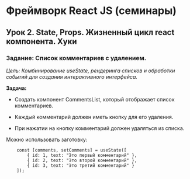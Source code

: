 # Фреймворк React JS (семинары)

## Урок 2. State, Props. Жизненный цикл react компонента. Хуки

### Задание: Список комментариев с удалением.

_Цель: Комбинирование useState, рендеринга списков и обработки событий для создания интерактивного интерфейса._

**Задача:**

- Создать компонент CommentsList, который отображает список комментариев.

- Каждый комментарий должен иметь кнопку для его удаления.

- При нажатии на кнопку комментарий должен удаляться из списка.

Можно использовать заготовку:

        const [comments, setComments] = useState([
            { id: 1, text: "Это первый комментарий" },
            { id: 2, text: "Это второй комментарий" },
            { id: 3, text: "Это третий комментарий" }
        ]);